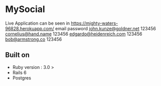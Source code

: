 # MySocial

Live Application can be seen in https://mighty-waters-96828.herokuapp.com/ 
email                                                           password
john.kunze@goldner.net                         123456
cornelius@hand.name                            123456
edgardo@heidenreich.com                    123456 
bob@armstrong.co                                  123456


## Built on

* Ruby version : 3.0 >
* Rails 6
* Postgres
